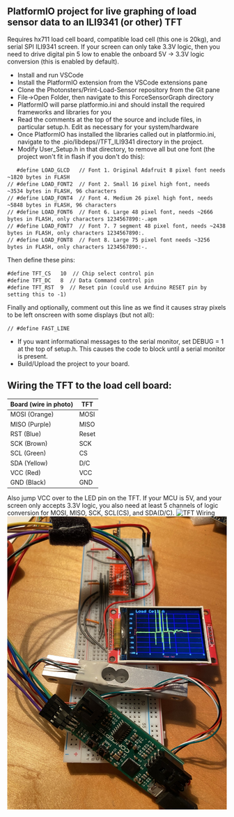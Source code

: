 ## PlatformIO project for live graphing of load sensor data to an ILI9341 (or other) TFT
Requires hx711 load cell board, compatible load cell (this one is 20kg), and serial SPI ILI9341 screen.  If your screen can only take 3.3V logic, then you need to drive digital pin 5 low to enable the onboard 5V -> 3.3V logic conversion (this is enabled by default).

- Install and run VSCode
- Install the PlatformIO extension from the VSCode extensions pane
- Clone the Photonsters/Print-Load-Sensor repository from the Git pane
- File->Open Folder, then navigate to this ForceSensorGraph directory
- PlatformIO will parse platformio.ini and should install the required frameworks and libraries for you
- Read the comments at the top of the source and include files, in particular setup.h.  Edit as necessary for your system/hardware
- Once PlatformIO has installed the libraries called out in platformio.ini, navigate to the .pio/libdeps/<board>/TFT_ILI9341 directory in the project.
- Modify User_Setup.h in that directory, to remove all but one font (the project won't fit in flash if you don't do this):
```
   #define LOAD_GLCD   // Font 1. Original Adafruit 8 pixel font needs ~1820 bytes in FLASH
// #define LOAD_FONT2  // Font 2. Small 16 pixel high font, needs ~3534 bytes in FLASH, 96 characters
// #define LOAD_FONT4  // Font 4. Medium 26 pixel high font, needs ~5848 bytes in FLASH, 96 characters
// #define LOAD_FONT6  // Font 6. Large 48 pixel font, needs ~2666 bytes in FLASH, only characters 1234567890:-.apm
// #define LOAD_FONT7  // Font 7. 7 segment 48 pixel font, needs ~2438 bytes in FLASH, only characters 1234567890:.
// #define LOAD_FONT8  // Font 8. Large 75 pixel font needs ~3256 bytes in FLASH, only characters 1234567890:-.
```
Then define these pins:
```
#define TFT_CS   10  // Chip select control pin
#define TFT_DC   8  // Data Command control pin
#define TFT_RST  9  // Reset pin (could use Arduino RESET pin by setting this to -1)
```
Finally and optionally, comment out this line as we find it causes stray pixels to be left onscreen with some displays (but not all):
```
// #define FAST_LINE
```

- If you want informational messages to the serial monitor, set DEBUG = 1 at the top of setup.h.  This causes the code to block until a serial monitor is present.
- Build/Upload the project to your board.

## Wiring the TFT to the load cell board:

| Board (wire in photo) | TFT |
| ------- | ----- |
| MOSI (Orange)  | MOSI |
| MISO (Purple)  | MISO |
| RST (Blue) | Reset |
| SCK (Brown) | SCK |
| SCL (Green) | CS |
| SDA (Yellow) | D/C |
| VCC (Red) | VCC |
| GND (Black) | GND |

Also jump VCC over to the LED pin on the TFT. If your MCU is 5V, and your screen only accepts 3.3V logic, you also need at least 5 channels of logic conversion for MOSI, MISO, SCK, SCL(CS), and SDA(D/C).
![TFT Wiring](test/InkedTFT.jpg)
![TFT Load Cell Graphing](test/Breadboard.jpeg)
